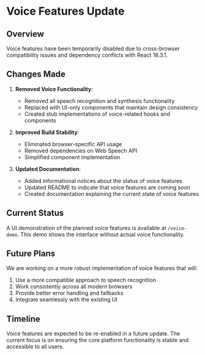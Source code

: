# Voice Features Update

## Overview

Voice features have been temporarily disabled due to cross-browser compatibility issues and dependency conflicts with React 18.3.1.

## Changes Made

1. **Removed Voice Functionality**:
   - Removed all speech recognition and synthesis functionality
   - Replaced with UI-only components that maintain design consistency
   - Created stub implementations of voice-related hooks and components

2. **Improved Build Stability**:
   - Eliminated browser-specific API usage
   - Removed dependencies on Web Speech API
   - Simplified component implementation

3. **Updated Documentation**:
   - Added informational notices about the status of voice features
   - Updated README to indicate that voice features are coming soon
   - Created documentation explaining the current state of voice features

## Current Status

A UI demonstration of the planned voice features is available at `/voice-demo`. This demo shows the interface without actual voice functionality.

## Future Plans

We are working on a more robust implementation of voice features that will:

1. Use a more compatible approach to speech recognition
2. Work consistently across all modern browsers
3. Provide better error handling and fallbacks
4. Integrate seamlessly with the existing UI

## Timeline

Voice features are expected to be re-enabled in a future update. The current focus is on ensuring the core platform functionality is stable and accessible to all users.